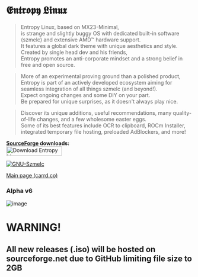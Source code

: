 # 𝕰𝖓𝖙𝖗𝖔𝖕𝖞 𝕷𝖎𝖓𝖚𝖝
> Entropy Linux, based on MX23-Minimal, \
is strange and slightly buggy OS with dedicated built-in software (szmelc) and extensive AMD™ hardware support. \
It features a global dark theme with unique aesthetics and style. \
Created by single head dev and his friends, \
Entropy promotes an anti-corporate mindset and a strong belief in free and open source. 

> More of an experimental proving ground than a polished product, \
Entropy is part of an actively developed ecosystem aiming for seamless integration of all things szmelc (and beyond!). \
Expect ongoing changes and some DIY on your part. \
Be prepared for unique surprises, as it doesn't always play nice. 

> Discover its unique additions, useful recommendations, many quality-of-life changes, and a few wholesome easter eggs. \
Some of its best features include OCR to clipboard, ROCm Installer, integrated temporary file hosting, preloaded AdBlockers, and more!

**[SourceForge](https://sourceforge.net/projects/entropy-linux/) downloads:** \
<a href="https://sourceforge.net/projects/entropy-linux/files/latest/download">
  <img src="https://img.shields.io/sourceforge/dt/entropy-linux.svg" width="150" height="25" alt="Download Entropy Linux">
</a>

[![GNU-Szmelc](https://img.shields.io/badge/GNU--Szmelc-000000?style=for-the-badge&logo=gnu&logoColor=lime)](https://github.com/GNU-Szmelc) 

[Main page (carrd.co)](https://entropy-linux.carrd.co/)


### Alpha v6
![image](https://github.com/user-attachments/assets/243a06c8-79ef-4e37-878b-8edf6bb6d462)

# WARNING!
## All new releases (.iso) will be hosted on sourceforge.net due to GitHub limiting file size to 2GB
